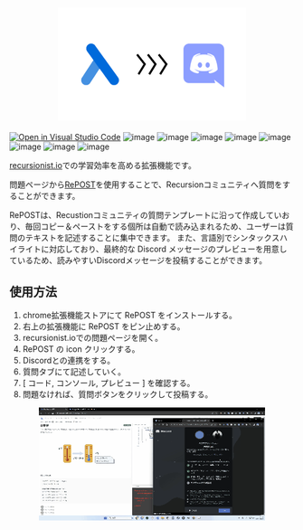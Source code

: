 <h3 align="center">
    <a href="https://tetris-greenteam.vercel.app/">
        <img src="src/assets/image.png" height="200">
    </a>
</h3>


[![Open in Visual Studio Code](https://img.shields.io/static/v1?logo=visualstudiocode&label=&message=Open%20in%20Visual%20Studio%20Code&labelColor=2c2c32&color=007acc&logoColor=007acc)](https://open.vscode.dev/recursionist-teamdev-green/tetris)
![image](https://img.shields.io/badge/chrome-extension-E2E8F0?logo=googlechrome)
![image](https://img.shields.io/badge/typescript-E2E8F0?logo=typescript)
![image](https://img.shields.io/badge/React-E2E8F0?logo=react)
![image](https://img.shields.io/badge/tailwindcss-E2E8F0?logo=tailwindcss)
![image](https://img.shields.io/badge/discord.js-E2E8F0?logo=discord)
![image](https://img.shields.io/badge/vite-E2E8F0?logo=vite)
![image](https://img.shields.io/badge/eslint-E2E8F0?logo=eslint)
![image](https://img.shields.io/badge/prettier-E2E8F0?logo=prettier)

[recursionist.io](recursionist.io)での学習効率を高める拡張機能です。

問題ページから[RePOST]()を使用することで、Recursionコミュニティへ質問をすることができます。

RePOSTは、Recustionコミュニティの質問テンプレートに沿って作成していおり、毎回コピー＆ペーストをする個所は自動で読み込まれるため、ユーザーは質問のテキストを記述することに集中できます。
また、言語別でシンタックスハイライトに対応しており、最終的な Discord メッセージのプレビューを用意しているため、読みやすいDiscordメッセージを投稿することができます。

## 使用方法
1. chrome拡張機能ストアにて RePOST をインストールする。
2. 右上の拡張機能に RePOST をピン止めする。
3. recursionist.ioでの問題ページを開く。
4. RePOST の icon クリックする。
5. Discordとの連携をする。
6. 質問タブにて記述していく。
7. [ コード, コンソール, プレビュー ] を確認する。
8. 問題なければ、質問ボタンをクリックして投稿する。


<div align=center>
<img src="src/assets/demo.gif">
</div>
